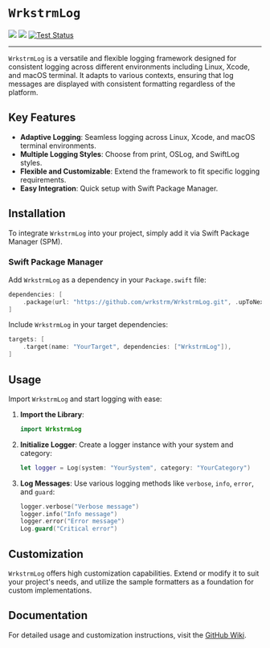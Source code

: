 # `WrkstrmLog`

[![](https://img.shields.io/endpoint?url=https%3A%2F%2Fswiftpackageindex.com%2Fapi%2Fpackages%2Fwrkstrm%2FWrkstrmLog%2Fbadge%3Ftype%3Dswift-versions)](https://swiftpackageindex.com/wrkstrm/WrkstrmLog)
[![](https://img.shields.io/endpoint?url=https%3A%2F%2Fswiftpackageindex.com%2Fapi%2Fpackages%2Fwrkstrm%2FWrkstrmLog%2Fbadge%3Ftype%3Dplatforms)](https://swiftpackageindex.com/wrkstrm/WrkstrmLog)
[![Test Status][test-badge]](https://github.com/wrkstrm/laussat/actions/workflows/wrkstrm-log-tests-swift.yml)

---

`WrkstrmLog` is a versatile and flexible logging framework designed for consistent logging across different environments including Linux, Xcode, and macOS terminal. It adapts to various contexts, ensuring that log messages are displayed with consistent formatting regardless of the platform.

## Key Features

- **Adaptive Logging**: Seamless logging across Linux, Xcode, and macOS terminal environments.
- **Multiple Logging Styles**: Choose from print, OSLog, and SwiftLog styles.
- **Flexible and Customizable**: Extend the framework to fit specific logging requirements.
- **Easy Integration**: Quick setup with Swift Package Manager.

## Installation

To integrate `WrkstrmLog` into your project, simply add it via Swift Package Manager (SPM).

### Swift Package Manager

Add `WrkstrmLog` as a dependency in your `Package.swift` file:

```swift
dependencies: [
    .package(url: "https://github.com/wrkstrm/WrkstrmLog.git", .upToNextMajor(from: "1.0.0"))
]
```

Include `WrkstrmLog` in your target dependencies:

```swift
targets: [
    .target(name: "YourTarget", dependencies: ["WrkstrmLog"]),
]
```

## Usage

Import `WrkstrmLog` and start logging with ease:

1. **Import the Library**:

   ```swift
   import WrkstrmLog
   ```

2. **Initialize Logger**:
   Create a logger instance with your system and category:

   ```swift
   let logger = Log(system: "YourSystem", category: "YourCategory")
   ```

3. **Log Messages**:
   Use various logging methods like `verbose`, `info`, `error`, and `guard`:

   ```swift
   logger.verbose("Verbose message")
   logger.info("Info message")
   logger.error("Error message")
   Log.guard("Critical error")
   ```

## Customization

`WrkstrmLog` offers high customization capabilities. Extend or modify it to suit your project's needs, and utilize the sample formatters as a foundation for custom implementations.

## Documentation

For detailed usage and customization instructions, visit the [GitHub Wiki](https://github.com/wrkstrm/WrkstrmLog/wiki).

[test-badge]: https://github.com/wrkstrm/laussat/actions/workflows/wrkstrm-log-tests-swift.yml/badge.svg
